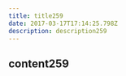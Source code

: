 ```yaml
---
title: title259
date: 2017-03-17T17:14:25.798Z
description: description259
---
```


## content259
  
